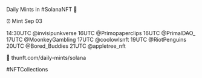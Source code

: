 Daily Mints in #SolanaNFT 🚀

⏰ Mint Sep 03

14:30UTC @invisipunkverse
16UTC @Primopaperclips
16UTC @PrimalDAO_
17UTC @MoonkeyGambling
17UTC @coolowlsnft
19UTC @RiotPenguins
20UTC @Bored_Buddies
21UTC @appletree_nft

🔗 thunft.com/daily-mints/solana

#NFTCollections